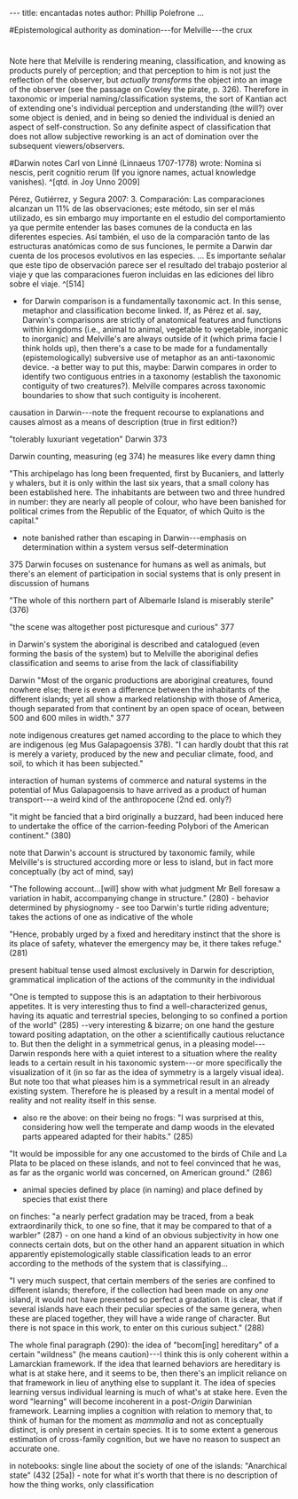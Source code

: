 --- title: encantadas notes author: Phillip Polefrone ...

#Epistemological authority as domination---for Melville---the crux
#
Note here that Melville is rendering meaning, classification, and
knowing as products purely of perception; and that perception to him is
not just the reflection of the observer, but *actually transforms* the
object into an image of the observer (see the passage on Cowley the
pirate, p. 326). Therefore in taxonomic or imperial
naming/classification systems, the sort of Kantian act of extending
one's individual perception and understanding (the will?) over some
object is denied, and in being so denied the individual is denied an
aspect of self-construction. So any definite aspect of classification
that does not allow subjective reworking is an act of domination over
the subsequent viewers/observers.	

#Darwin notes
Carl von Linné (Linnaeus 1707-1778) wrote: Nomina si nescis, perit cognitio rerum (If you ignore names, actual knowledge vanishes). ^[qtd. in Joy Unno 2009]

Pérez, Gutiérrez, y Segura 2007: 3. Comparación: Las comparaciones alcanzan un 11% de las observaciones; este método, sin ser el más utilizado, es sin embargo muy importante en el estudio del comportamiento ya que permite entender las bases comunes de la conducta en las diferentes especies. Así también, el uso de la comparación tanto de las estructuras anatómicas como de sus funciones, le permite a Darwin dar cuenta de los procesos evolutivos en las especies. ... Es importante señalar que este tipo de observación parece ser el resultado del trabajo posterior al viaje y que las comparaciones fueron incluidas en las ediciones del libro sobre el viaje. ^[514]
- for Darwin comparison is a fundamentally taxonomic act. In this sense, metaphor and classification become linked. If, as Pérez et al. say, Darwin's comparisons are strictly of anatomical features and functions within kingdoms (i.e., animal to animal, vegetable to vegetable, inorganic to inorganic) and Melville's are always outside of it (which prima facie I think holds up), then there's a case to be made for a fundamentally (epistemologically) subversive use of metaphor as an anti-taxonomic device. 
-a better way to put this, maybe: Darwin compares in order to identify two contiguous entries in a taxonomy (establish the taxonomic contiguity of two creatures?). Melville compares across taxonomic boundaries to show that such contiguity is incoherent.

causation in Darwin---note the frequent recourse to explanations and causes almost as a means of description (true in first edition?)

"tolerably luxuriant vegetation" Darwin 373

Darwin counting, measuring (eg 374) he measures like every damn thing

"This archipelago has long been frequented, first by Bucaniers, and latterly y whalers, but it is only within the last six years, that a small colony has been established here. The inhabitants are between two and three hundred in number: they are nearly all people of colour, who have been banished for political crimes from the Republic of the Equator, of which Quito is the capital."
- note banished rather than escaping in Darwin---emphasis on determination within a system versus self-determination

375 Darwin focuses on sustenance for humans as well as animals, but there's an element of participation in social systems that is only present in discussion of humans

"The whole of this northern part of Albemarle Island is miserably sterile" (376)

"the scene was altogether post picturesque and curious" 377

in Darwin's system the aboriginal is described and catalogued (even forming the basis of the system) but to Melville the aboriginal defies classification and seems to arise from the lack of classifiability 

Darwin "Most of the organic productions are aboriginal creatures, found nowhere else; there is even a difference between the inhabitants of the different islands; yet all show a marked relationship with those of America, though separated from that continent by an open space of ocean, between 500 and 600 miles in width." 377

note indigenous creatures get named according to the place to which they are indigenous (eg Mus Galapagoensis 378). "I can hardly doubt that this rat is merely a variety, produced by the new and peculiar climate, food, and soil, to which it has been subjected."

interaction of human systems of commerce and natural systems in the potential of Mus Galapagoensis to have arrived as a product of human transport---a weird kind of the anthropocene (2nd ed. only?)

"it might be fancied that a bird originally a buzzard, had been induced here to undertake the office of the carrion-feeding Polybori of the American continent." (380)

note that Darwin's account is structured by taxonomic family, while Melville's is structured according more or less to island, but in fact more conceptually (by act of mind, say)

"The following account…[will] show with what judgment Mr Bell foresaw a variation in habit, accompanying change in structure." (280) - behavior determined by physiognomy
	- see too Darwin's turtle riding adventure; takes the actions of one as indicative of the whole
	
"Hence, probably urged by a fixed and hereditary instinct that the shore is its place of safety, whatever the emergency may be, it there takes refuge." (281)

present habitual tense used almost exclusively in Darwin for description, grammatical implication of the actions of the community in the individual

"One is tempted to suppose this is an adaptation to their herbivorous appetites. It is very interesting thus to find a well-characterized genus, having its aquatic and terrestrial species, belonging to so confined a portion of the world" (285) --very interesting & bizarre; on one hand the gesture toward positing adaptation, on the other a scientifically cautious reluctance to. But then the delight in a symmetrical genus, in a pleasing model---Darwin responds here with a quiet interest to a situation where the reality leads to a certain result in his taxonomic system---or more specifically the visualization of it (in so far as the idea of symmetry is a largely visual idea). But note too that what pleases him is a symmetrical result in an already existing system. Therefore he is pleased by a result in a mental model of reality and not reality itself in this sense.
 - also re the above: on their being no frogs: "I was surprised at this, considering how well the temperate and damp woods in the elevated parts appeared adapted for their habits." (285)
 
"It would be impossible for any one accustomed to the birds of Chile and La Plata to be placed on these islands, and not to feel convinced that he was, as far as the organic world was concerned, on American ground." (286)
 - animal species defined by place (in naming) and place defined by species that exist there
 
on finches: "a nearly perfect gradation may be traced, from a beak extraordinarily thick, to one so fine, that it may be compared to that of a warbler" (287)
	- on one hand a kind of an obvious subjectivity in how one connects certain dots, but on the other hand an apparent situation in which apparently epistemologically stable classification leads to an error according to the methods of the system that is classifying...

"I very much suspect, that certain members of the series are confined to different islands; therefore, if the collection had been made on any *one* island, it would not have presented so perfect a gradation. It is clear, that if several islands have each their peculiar species of the same genera, when these are placed together, they will have a wide range of character. But there is not space in this work, to enter on this curious subject." (288)

The whole final paragraph (290):
the idea of "becom[ing] hereditary" of a certain "wildness" (he means caution)---I think this is only coherent within a Lamarckian framework. If the idea that learned behaviors are hereditary is what is at stake here, and it seems to be, then there's an implicit reliance on that framework in lieu of anything else to supplant it. The idea of species learning versus individual learning is much of what's at stake here. Even the word "learning" will become incoherent in a post-*Origin* Darwinian framework. Learning implies a cognition with relation to memory that, to think of human for the moment as *mammalia* and not as conceptually distinct, is only present in certain species. It is to some extent a generous estimation of cross-family cognition, but we have no reason to suspect an accurate one.

in notebooks: single line about the society of one of the islands: "Anarchical state" (432 [25a])
	- note for what it's worth that there is no description of how the thing works, only classification

